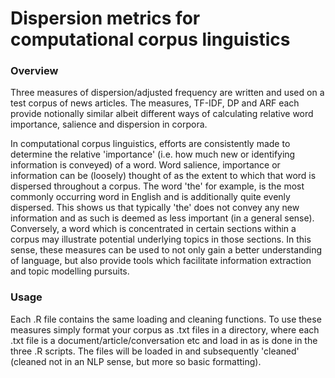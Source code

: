 # Dispersion metrics for computational corpus linguistics 

### Overview

Three measures of dispersion/adjusted frequency are written and used on a test corpus of news articles. The measures, TF-IDF, DP and ARF each provide notionally similar albeit different ways of calculating relative word importance, salience and dispersion in corpora. 

In computational corpus linguistics, efforts are consistently made to determine the relative 'importance' (i.e. how much new or identifying information is conveyed) of a word. Word salience, importance or information can be (loosely) thought of as the extent to which that word is dispersed throughout a corpus. The word 'the' for example, is the most commonly occurring word in English and is additionally quite evenly dispersed. This shows us that typically 'the' does not convey any new information and as such is deemed as less important (in a general sense). Conversely, a word which is concentrated in certain sections within a corpus may illustrate potential underlying topics in those sections. In this sense, these measures can be used to not only gain a better understanding of language, but also provide tools which facilitate information extraction and topic modelling pursuits.

### Usage 

Each .R file contains the same loading and cleaning functions. To use these measures simply format your corpus as .txt files in a directory, where each .txt file is a document/article/conversation etc and load in as is done in the three .R scripts. The files will be loaded in and subsequently 'cleaned' (cleaned not in an NLP sense, but more so basic formatting). 

